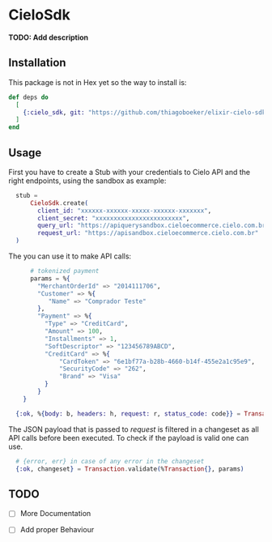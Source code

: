 # CieloSdk

**TODO: Add description**

## Installation

This package is not in Hex yet so the way to install is:

```elixir
def deps do
  [
    {:cielo_sdk, git: "https://github.com/thiagoboeker/elixir-cielo-sdk.git"}
  ]
end
```

## Usage

First you have to create a Stub with your credentials to Cielo API and the right endpoints, using the sandbox as example:

```elixir
  stub =
      CieloSdk.create(
        client_id: "xxxxxx-xxxxxx-xxxxx-xxxxxx-xxxxxxx",
        client_secret: "xxxxxxxxxxxxxxxxxxxxxxxx",
        query_url: "https://apiquerysandbox.cieloecommerce.cielo.com.br",
        request_url: "https://apisandbox.cieloecommerce.cielo.com.br"
  )
```

The you can use it to make API calls:

```elixir
      # tokenized payment
      params = %{  
        "MerchantOrderId" => "2014111706",
        "Customer" => %{  
           "Name" => "Comprador Teste"
        },
        "Payment" => %{  
          "Type" => "CreditCard",
          "Amount" => 100,
          "Installments" => 1,
          "SoftDescriptor" => "123456789ABCD",
          "CreditCard" => %{  
              "CardToken" => "6e1bf77a-b28b-4660-b14f-455e2a1c95e9",
              "SecurityCode" => "262",
              "Brand" => "Visa"
          }
        }
    }
```

```elixir
  {:ok, %{body: b, headers: h, request: r, status_code: code}} = Transaction.request(%Transaction{}, stub, params)
```

The JSON payload that is passed to _*request*_ is filtered in a changeset as all API calls before been executed. To check if the payload is valid one can use.

```elixir
  # {error, err} in case of any error in the changeset
  {:ok, changeset} = Transaction.validate(%Transaction{}, params)
```

## TODO

- [ ] More Documentation
- [ ] Add proper Behaviour  

